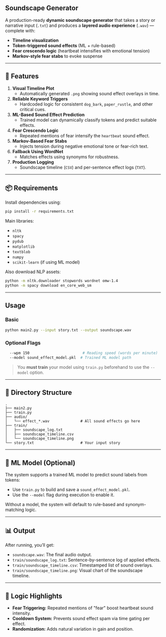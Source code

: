 ## Soundscape Generator

A production-ready **dynamic soundscape generator** that takes a story or narrative input (`.txt`) and produces a **layered audio experience** (`.wav`) — complete with:

- **Timeline visualization**
- **Token-triggered sound effects** (ML + rule-based)
- **Fear crescendo logic** (heartbeat intensifies with emotional tension)
- **Markov-style fear stabs** to evoke suspense

---

## 🔧 Features

1. **Visual Timeline Plot**  
   - Automatically generated `.png` showing sound effect overlays in time.
2. **Reliable Keyword Triggers**  
   - Hardcoded logic for consistent `dog_bark`, `paper_rustle`, and other critical cues.
3. **ML-Based Sound Effect Prediction**  
   - Trained model can dynamically classify tokens and predict suitable effects.
4. **Fear Crescendo Logic**  
   - Repeated mentions of fear intensify the `heartbeat` sound effect.
5. **Markov-Based Fear Stabs**  
   - Injects tension during negative emotional tone or fear-rich text.
6. **Fallback Using WordNet**  
   - Matches effects using synonyms for robustness.
7. **Production Logging**  
   - Soundscape timeline (`CSV`) and per-sentence effect logs (`TXT`).

---

## 📦 Requirements

Install dependencies using:

```bash
pip install -r requirements.txt
```

Main libraries:
- `nltk`
- `spacy`
- `pydub`
- `matplotlib`
- `textblob`
- `numpy`
- `scikit-learn` (if using ML model)

Also download NLP assets:

```bash
python -m nltk.downloader stopwords wordnet omw-1.4
python -m spacy download en_core_web_sm
```

---

## Usage

### Basic

```bash
python main2.py --input story.txt --output soundscape.wav
```

### Optional Flags

```bash
  --wpm 150                        # Reading speed (words per minute)
  --model sound_effect_model.pkl  # Trained ML model path
```

> You **must train** your model using `train.py` beforehand to use the `--model` option.

---

## 📁 Directory Structure

```
.
├── main2.py
├── train.py
├── audio/
│   └── effect_*.wav              # All sound effects go here
├── train/
│   ├── soundscape_log.txt
│   ├── soundscape_timeline.csv
│   └── soundscape_timeline.png
└── story.txt                     # Your input story
```

---

## 🤖 ML Model (Optional)

The system supports a trained ML model to predict sound labels from tokens:

- Use `train.py` to build and save a `sound_effect_model.pkl`.
- Use the `--model` flag during execution to enable it.

Without a model, the system will default to rule-based and synonym-matching logic.

---

## 📊 Output

After running, you’ll get:
- `soundscape.wav`: The final audio output.
- `train/soundscape_log.txt`: Sentence-by-sentence log of applied effects.
- `train/soundscape_timeline.csv`: Timestamped list of sound overlays.
- `train/soundscape_timeline.png`: Visual chart of the soundscape timeline.

---

## 🧠 Logic Highlights

- **Fear Triggering:** Repeated mentions of "fear" boost heartbeat sound intensity.
- **Cooldown System:** Prevents sound effect spam via time gating per effect.
- **Randomization:** Adds natural variation in gain and position.
